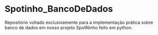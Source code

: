 # Spotinho_BancoDeDados
Repositório voltado exclusivamente para a implementação prática sobre banco de dados em nosso projeto SpotNinho feito em python.
